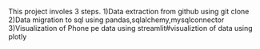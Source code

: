 This project involes 3 steps.
1)Data extraction from github using git clone
2)Data migration to sql using pandas,sqlalchemy,mysqlconnector 
3)Visualization of Phone pe data using streamlit#visualiztion of data using plotly 
